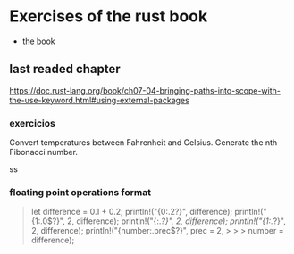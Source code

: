 # Exercises of the rust book
- [the book](https://doc.rust-lang.org/book/)


## last readed chapter
https://doc.rust-lang.org/book/ch07-04-bringing-paths-into-scope-with-the-use-keyword.html#using-external-packages

### exercicios
Convert temperatures between Fahrenheit and Celsius.
Generate the nth Fibonacci number.

ss
### floating point operations format
> let difference = 0.1 + 0.2;
> println!("{0:.2?}", difference);
> println!("{1:.0$?}", 2, difference);
> println!("{:.*?}", 2, difference);
> println!("{1:.*?}", 2, difference);
> println!("{number:.prec$?}", prec = 2, > > > number = difference);